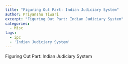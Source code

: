 ```yaml
---
title: "Figuring Out Part: Indian Judiciary System"
author: Priyanshu Tiwari
excerpt: "Figuring Out Part: Indian Judiciary System"
categories:
  - Misc
tags:
  - ipc
  - 'Indian Judiciary System'
---
```


Figuring Out Part: Indian Judiciary System